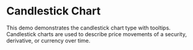 Candlestick Chart
==================

This demo demonstrates the candlestick chart type with tooltips. Candlestick charts are used to describe price movements of a security, derivative, or currency over time.